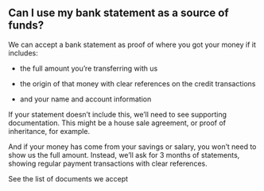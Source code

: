 ## Can I use my bank statement as a source of funds?  
We can accept a bank statement as proof of where you got your money if it includes:

  * the full amount you’re transferring with us

  * the origin of that money with clear references on the credit transactions

  * and your name and account information




If your statement doesn’t include this, we’ll need to see supporting documentation. This might be a house sale agreement, or proof of inheritance, for example.

And if your money has come from your savings or salary, you won’t need to show us the full amount. Instead, we’ll ask for 3 months of statements, showing regular payment transactions with clear references.

See the list of documents we accept